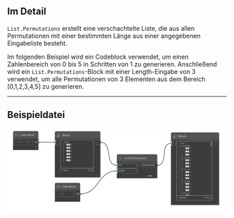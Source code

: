 ## Im Detail
`List.Permutations` erstellt eine verschachtelte Liste, die aus allen Permutationen mit einer bestimmten Länge aus einer angegebenen Eingabeliste besteht.

Im folgenden Beispiel wird ein Codeblock verwendet, um einen Zahlenbereich von 0 bis 5 in Schritten von 1 zu generieren. Anschließend wird ein `List.Permutations`-Block mit einer Length-Eingabe von 3 verwendet, um alle Permutationen von 3 Elementen aus dem Bereich [0,1,2,3,4,5] zu generieren.
___
## Beispieldatei

![List.Permutations](./DSCore.List.Permutations_img.jpg)
